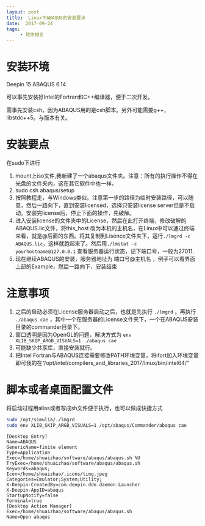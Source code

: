 ```yaml
---
layout: post
title:  Linux下ABAQUS的安装要点
date:  2017-09-24
tags:
     - 软件相关
---
```



# 安装环境

Deepin 15 ABAQUS 6.14

可以事先安装好Intel的Fortran和C++编译器，便于二次开发。

需事先安装csh，因为ABAQUS用的是csh脚本。另外可能需要g++，libstdc++5。与版本有关。

# 安装要点

在sudo下进行

1. mount上iso文件,我新建了一个abaqus文件夹。注意：所有的执行操作不得在光盘的文件夹内，这在其它软件中也一样。
2. sudo csh abaqus/setup
3. 按照教程走，与Windows类似。注意第一步的路径为临时安装路径，可以随意，然后一路向下，直到安装licensed，选择只安装license server但是不启动。安装完license后，停止下面的操作，先破解。
4. 进入安装license的文件夹中的License，然后在此打开终端，修改破解的ABAQUS.lic文件，将this_host 改为本机的主机名，在Linux中可以通过终端来看，就是@后面的东西。将其复制到Lisence文件夹下，运行``` ./lmgrd -c ABAQUS.lic ```，这样就跑起来了。然后用``` ./lmstat -c yourhostname@127.0.0.1 ``` 查看服务器运行状态，记下端口号，一般为27011.
5. 现在继续ABAQUS的安装，服务器地址为   端口号@主机名 ，例子可以看界面上部的Example，然后一路向下，安装结束

# 注意事项

1.  之后的启动必须在License服务器启动之后，也就是先执行 ``` ./lmgrd ``` ，再执行 ``` ./abaqus cae ``` ，其中一个在服务器的License文件夹下，一个在ABAQUS安装目录的commander目录下。
2.  窗口透明是因为OpenGL的问题，解决方式为 ``` env XLIB_SKIP_ARGB_VISUALS=1 ./abaqus cae ```
3.  可能缺少共享库，直接安装就行。
4.  把Intel Fortran与ABAQUS连接需要修改PATH环境变量，将ifort加入环境变量即可我的在“/opt/intel/compilers_and_libraries_2017/linux/bin/intel64/”

# 脚本或者桌面配置文件

将启动过程用alias或者写成sh文件便于执行，也可以做成快捷方式
``` sh
sudo /opt/simulia/./lmgrd
sudo env XLIB_SKIP_ARGB_VISUALS=1 /opt/abaqus/Commander/abaqus cae
```
```desktop
[Desktop Entry]
Name=ABAQUS
GenericName=finite element
Type=Application
Exec=/home/shuaizhao/software/abaqus/abaqus.sh %U
TryExec=/home/shuaizhao/software/abaqus/abaqus.sh
Keywords=abaqus;
Icon=/home/shuaizhao/.icons/timg.jpeg
Categories=Emulator;System;Utility;
X-Deepin-CreatedBy=com.deepin.dde.daemon.Launcher
X-Deepin-AppID=abaqus
StartupNotify=false
Terminal=true
[Desktop Action Manager]
Exec=/home/shuaizhao/software/abaqus/abaqus.sh
Name=Open abaqus
```
